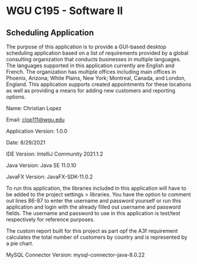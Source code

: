 # WGU C195 - Software II

## Scheduling Application

The purpose of this application is to provide a GUI-based desktop scheduling application based on a list of
requirements provided by a global consulting organization that conducts businesses in multiple
languages. The languages supported in this application currently are English and French. The organization
has multiple offices including main offices in Phoenix, Arizona; White Plains, New York; Montreal, Canada, and 
London, England. This application supports created appointments for these locations as well as providing a means for 
adding new customers and reporting options.

Name: Christian Lopez

Email: clop111@wgu.edu

Application Version: 1.0.0

Date: 8/29/2021

IDE Version: IntelliJ Community 2021.1.2

Java Version: Java SE 11.0.10

JavaFX Version: JavaFX-SDK-11.0.2

To run this application, the libraries included in this application will have to be added to the project
settings > libraries. You have the option to comment out lines 86-87 to enter the username and password 
yourself or run this application and login with the already filled out username and password fields. The
username and password to use in this application is test/test respectively for reference purposes.

The custom report built for this project as part opf the A3f requirement calculates the total number of customers by
country and is represented by a pie chart.

MySQL Connector Version: mysql-connector-java-8.0.22